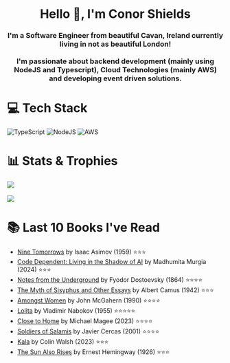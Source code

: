 <h1 align="center">Hello 👋, I'm Conor Shields</h1>  
<h3 align="center">I'm a Software Engineer from beautiful Cavan, Ireland currently living in not as beautiful London! <br /> <br /> I'm passionate about backend development (mainly using NodeJS and Typescript), Cloud Technologies (mainly AWS) and developing event driven solutions.</h3>  
  
# 💻 Tech Stack
![TypeScript](https://img.shields.io/badge/typescript-%23007ACC.svg?style=for-the-badge&logo=typescript&logoColor=white) 
![NodeJS](https://img.shields.io/badge/node.js-6DA55F?style=for-the-badge&logo=node.js&logoColor=white) 
![AWS](https://img.shields.io/badge/AWS-%23FF9900.svg?style=for-the-badge&logo=amazon-aws&logoColor=white) 

# 📊 Stats & Trophies
![](https://nirzak-streak-stats.vercel.app/?user=cshields236&theme=darcula&hide_border=false)
<br/>
<br/>
![](https://github-profile-trophy.vercel.app/?username=cshields236&theme=dracula&no-frame=false&no-bg=true&margin-w=4)

# 📚 Last 10 Books I've Read 
<!-- GOODREADS-LIST:START -->
- [Nine Tomorrows](https://www.goodreads.com/review/show/7627511892?utm_medium=api&utm_source=rss) by Isaac Asimov (1959) ⭐⭐⭐ <br />
- [Code Dependent: Living in the Shadow of AI](https://www.goodreads.com/review/show/7508663050?utm_medium=api&utm_source=rss) by Madhumita Murgia (2024) ⭐⭐⭐ <br />
- [Notes from the Underground](https://www.goodreads.com/review/show/7448036730?utm_medium=api&utm_source=rss) by Fyodor Dostoevsky (1864) ⭐⭐⭐⭐ <br />
- [The Myth of Sisyphus and Other Essays](https://www.goodreads.com/review/show/6417727098?utm_medium=api&utm_source=rss) by Albert Camus (1942) ⭐⭐⭐ <br />
- [Amongst Women](https://www.goodreads.com/review/show/6977075883?utm_medium=api&utm_source=rss) by John McGahern (1990) ⭐⭐⭐⭐ <br />
- [Lolita](https://www.goodreads.com/review/show/7263361950?utm_medium=api&utm_source=rss) by Vladimir Nabokov (1955) ⭐⭐⭐⭐⭐ <br />
- [Close to Home](https://www.goodreads.com/review/show/7187404351?utm_medium=api&utm_source=rss) by Michael  Magee (2023) ⭐⭐⭐⭐ <br />
- [Soldiers of Salamis](https://www.goodreads.com/review/show/7144173521?utm_medium=api&utm_source=rss) by Javier Cercas (2001) ⭐⭐⭐⭐ <br />
- [Kala](https://www.goodreads.com/review/show/7054554760?utm_medium=api&utm_source=rss) by Colin Walsh (2023) ⭐⭐⭐ <br />
- [The Sun Also Rises](https://www.goodreads.com/review/show/6967902994?utm_medium=api&utm_source=rss) by Ernest Hemingway (1926) ⭐⭐⭐ <br />
<!-- GOODREADS-LIST:END -->
